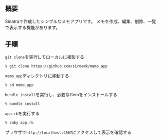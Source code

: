## 概要
Sinatraで作成したシンプルなメモアプリです。
メモを作成、編集、削除、一覧で表示する機能があります。
## 手順
`git clone`を実行してローカルに複製する
```
% git clone https://github.com/siroemk/memo_app
```
`memo_app`ディレクトリに移動する
```
% cd memo_app
```
`bundle install`を実行し、必要なGemをインストールする
```
% bundle install
```
`app.rb`を実行する
```
% ruby app.rb
```
ブラウザで`http://localhost:4567`にアクセスして表示を確認する

